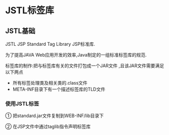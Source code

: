 # JSTL标签库

## JSTL基础

JSTL JSP Standard Tag Library JSP标准库. 

为了提高JAVA Web应用开发的效率,Java制定的一组标准标签库的规范.

标签库的制作:把与标签库有关的文件打包成一个JAR文件 ,且该JAR文件需要满足以下两点

- 所有标签处理类及相关类的.class文件
- META-INF目录下有一个描述标签库的TLD文件

### 使用JSTL标签

① 把standard.jar文件复制到WEB-INF/lib目录下

② 在JSP文件中通过taglib指令声明标签库










